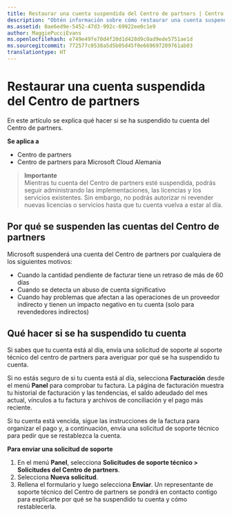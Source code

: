 ```yaml
---
title: Restaurar una cuenta suspendida del Centro de partners | Centro de partners
description: "Obtén información sobre cómo restaurar una cuenta suspendida del Centro de partners, por qué se produce la suspensión de la cuenta de partner y cómo puedes usar tu cuenta durante la suspensión."
ms.assetid: 0ae6ed9e-5452-47d3-992c-69922ee0c1e9
author: MaggiePucciEvans
ms.openlocfilehash: e749e49fe70d4f20d1d428d9c0ad9ede5751ae1d
ms.sourcegitcommit: 772577c0538a5d5b05d45f0e669697209761ab03
translationtype: HT
---
```

# <a name="restore-a-suspended-partner-center-account"></a>Restaurar una cuenta suspendida del Centro de partners

En este artículo se explica qué hacer si se ha suspendido tu cuenta del Centro de partners.

**Se aplica a**

-  Centro de partners
-  Centro de partners para Microsoft Cloud Alemania

>**Importante**<br>
Mientras tu cuenta del Centro de partners esté suspendida, podrás seguir administrando las implementaciones, las licencias y los servicios existentes. Sin embargo, no podrás autorizar ni revender nuevas licencias o servicios hasta que tu cuenta vuelva a estar al día.

## <a name="why-partner-center-accounts-are-suspended"></a>Por qué se suspenden las cuentas del Centro de partners

Microsoft suspenderá una cuenta del Centro de partners por cualquiera de los siguientes motivos:

- Cuando la cantidad pendiente de facturar tiene un retraso de más de 60 días 
- Cuando se detecta un abuso de cuenta significativo
- Cuando hay problemas que afectan a las operaciones de un proveedor indirecto y tienen un impacto negativo en tu cuenta (solo para revendedores indirectos)

## <a name="what-to-do-if-your-account-is-suspended"></a>Qué hacer si se ha suspendido tu cuenta

Si sabes que tu cuenta está al día, envía una solicitud de soporte al soporte técnico del centro de partners para averiguar por qué se ha suspendido tu cuenta. 

Si no estás seguro de si tu cuenta está al día, selecciona **Facturación** desde el menú **Panel** para comprobar tu factura. La página de facturación muestra tu historial de facturación y las tendencias, el saldo adeudado del mes actual, vínculos a tu factura y archivos de conciliación y el pago más reciente.

Si tu cuenta está vencida, sigue las instrucciones de la factura para organizar el pago y, a continuación, envía una solicitud de soporte técnico para pedir que se restablezca la cuenta. 

**Para enviar una solicitud de soporte**

1.    En el menú **Panel**, selecciona **Solicitudes de soporte técnico > Solicitudes del Centro de partners**.
2.    Selecciona **Nueva solicitud**. 
3.    Rellena el formulario y luego selecciona **Enviar**. Un representante de soporte técnico del Centro de partners se pondrá en contacto contigo para explicarte por qué se ha suspendido tu cuenta y cómo restablecerla.



